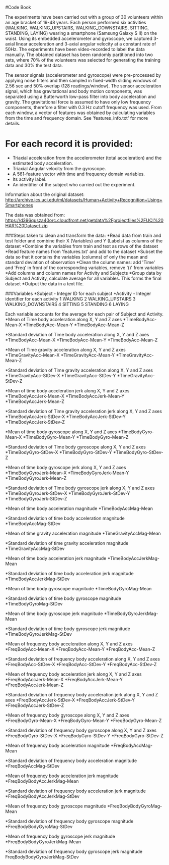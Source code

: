 #Code Book

The experiments have been carried out with a group of 30 volunteers within an age bracket of 19-48 years. Each person performed six activities (WALKING, WALKING_UPSTAIRS, WALKING_DOWNSTAIRS, SITTING, STANDING, LAYING) wearing a smartphone (Samsung Galaxy S II) on the waist. Using its embedded accelerometer and gyroscope, we captured 3-axial linear acceleration and 3-axial angular velocity at a constant rate of 50Hz. The experiments have been video-recorded to label the data manually. The obtained dataset has been randomly partitioned into two sets, where 70% of the volunteers was selected for generating the training data and 30% the test data.

The sensor signals (accelerometer and gyroscope) were pre-processed by applying noise filters and then sampled in fixed-width sliding windows of 2.56 sec and 50% overlap (128 readings/window). The sensor acceleration signal, which has gravitational and body motion components, was separated using a Butterworth low-pass filter into body acceleration and gravity. The gravitational force is assumed to have only low frequency components, therefore a filter with 0.3 Hz cutoff frequency was used. From each window, a vector of features was obtained by calculating variables from the time and frequency domain. See 'features_info.txt' for more details.

For each record it is provided:
======================================

- Triaxial acceleration from the accelerometer (total acceleration) and the estimated body acceleration.
- Triaxial Angular velocity from the gyroscope.
- A 561-feature vector with time and frequency domain variables.
- Its activity label.
- An identifier of the subject who carried out the experiment.


Information about the original dataset:
http://archive.ics.uci.edu/ml/datasets/Human+Activity+Recognition+Using+Smartphones

The data was obtained from:
https://d396qusza40orc.cloudfront.net/getdata%2Fprojectfiles%2FUCI%20HAR%20Dataset.zip



###Steps taken to clean and transform the data:
*Read data from train and test folder and combine their X (Variables) and Y (Labels) as columns of the dataset
*Combine the variables from train and text as rows of the dataset
*Read feature names from 'features.txt' and add to the dataset
*Subset the data so that it contains the variables (columns) of only the mean and standard deviation of observation
*Clean the column names: add 'Time' and 'Freq' in front of the corresponding variables, remove '()' from variables
*Add columns and column names for Activity and Subjects
*Group data by Subject and Activity, calculate average for all variables. This forms the final dataset
*Output the data in a text file.


###Variables
*Subject - Integer ID for each subject
*Activity - Integer identifier for each activity
  1 WALKING
  2 WALKING_UPSTAIRS
  3 WALKING_DOWNSTAIRS
  4 SITTING
  5 STANDING
  6 LAYING

Each variable accounts for the average for each pair of Subject and Activity.
*Mean of Time body acceleration along X, Y and Z axes
  *TimeBodyAcc-Mean-X
  *TimeBodyAcc-Mean-Y
  *TimeBodyAcc-Mean-Z

*Standard deviation of Time body acceleration along X, Y and Z axes
  *TimeBodyAcc-Mean-X
  *TimeBodyAcc-Mean-Y
  *TimeBodyAcc-Mean-Z

*Mean of Time gravity acceleration along X, Y and Z axes
  *TimeGravityAcc-Mean-X
  *TimeGravityAcc-Mean-Y
  *TimeGravityAcc-Mean-Z

*Standard deviation of Time gravity acceleration along X, Y and Z axes
  *TimeGravityAcc-StDev-X
  *TimeGravityAcc-StDev-Y
  *TimeGravityAcc-StDev-Z

*Mean of time body acceleration jerk along X, Y and Z axes
  *TimeBodyAccJerk-Mean-X
  *TimeBodyAccJerk-Mean-Y
  *TimeBodyAccJerk-Mean-Z

*Standard deviation of Time gravity acceleration jerk along X, Y and Z axes
  *TimeBodyAccJerk-StDev-X
  *TimeBodyAccJerk-StDev-Y
  *TimeBodyAccJerk-StDev-Z

*Mean of time body gyroscope along X, Y and Z axes
  *TimeBodyGyro-Mean-X
  *TimeBodyGyro-Mean-Y
  *TimeBodyGyro-Mean-Z

*Standard deviation of Time body gyroscope along X, Y and Z axes
  *TimeBodyGyro-StDev-X
  *TimeBodyGyro-StDev-Y
  *TimeBodyGyro-StDev-Z

*Mean of time body gyroscope jerk along X, Y and Z axes
  *TimeBodyGyroJerk-Mean-X
  *TimeBodyGyroJerk-Mean-Y
  *TimeBodyGyroJerk-Mean-Z

*Standard deviation of Time body gyroscope jerk along X, Y and Z axes
  *TimeBodyGyroJerk-StDev-X
  *TimeBodyGyroJerk-StDev-Y
  *TimeBodyGyroJerk-StDev-Z

*Mean of time body acceleration magnitude
  *TimeBodyAccMag-Mean

*Standard deviation of time body acceleration magnitude
  *TimeBodyAccMag-StDev

*Mean of time gravity acceleration magnitude
  *TimeGravityAccMag-Mean

*Standard deviation of time gravity acceleration magnitude
  *TimeGravityAccMag-StDev

*Mean of time body acceleration jerk magnitude
  *TimeBodyAccJerkMag-Mean

*Standard deviation of time body acceleration jerk magnitude
  *TimeBodyAccJerkMag-StDev

*Mean of time body gyroscope magnitude
  *TimeBodyGyroMag-Mean

*Standard deviation of time body gyroscope magnitude
  *TimeBodyGyroMag-StDev

*Mean of time body gyroscope jerk magnitude
  *TimeBodyGyroJerkMag-Mean

*Standard deviation of time body gyroscope jerk magnitude
  *TimeBodyGyroJerkMag-StDev

*Mean of frequency body acceleration along X, Y and Z axes
  *FreqBodyAcc-Mean-X
  *FreqBodyAcc-Mean-Y
  *FreqBodyAcc-Mean-Z

*Standard deviation of frequency body acceleration along X, Y and Z axes
  *FreqBodyAcc-StDev-X
  *FreqBodyAcc-StDev-Y
  *FreqBodyAcc-StDev-Z

*Mean of frequency body acceleration jerk along X, Y and Z axes
  *FreqBodyAccJerk-Mean-X
  *FreqBodyAccJerk-Mean-Y
  *FreqBodyAccJerk-Mean-Z

*Standard deviation of frequency body acceleration jerk along X, Y and Z axes
  *FreqBodyAccJerk-StDev-X
  *FreqBodyAccJerk-StDev-Y
  *FreqBodyAccJerk-StDev-Z

*Mean of frequency body gyroscope along X, Y and Z axes
  *FreqBodyGyro-Mean-X
  *FreqBodyGyro-Mean-Y
  *FreqBodyGyro-Mean-Z

*Standard deviation of frequency body gyroscope along X, Y and Z axes
  *FreqBodyGyro-StDev-X
  *FreqBodyGyro-StDev-Y
  *FreqBodyGyro-StDev-Z

*Mean of frequency body acceleration magnitude
  *FreqBodyAccMag-Mean

*Standard deviation of frequency body acceleration magnitude
  *FreqBodyAccMag-StDev

*Mean of frequency body acceleration jerk magnitude
  *FreqBodyBodyAccJerkMag-Mean

*Standard deviation of frequency body acceleration jerk magnitude
  *FreqBodyBodyAccJerkMag-StDev

*Mean of frequency body gyroscope magnitude
  *FreqBodyBodyGyroMag-Mean

*Standard deviation of frequency body gyroscope magnitude
  *FreqBodyBodyGyroMag-StDev

*Mean of frequency body gyroscope jerk magnitude
  *FreqBodyBodyGyroJerkMag-Mean

*Standard deviation of frequency body gyroscope jerk magnitude
  FreqBodyBodyGyroJerkMag-StDev
